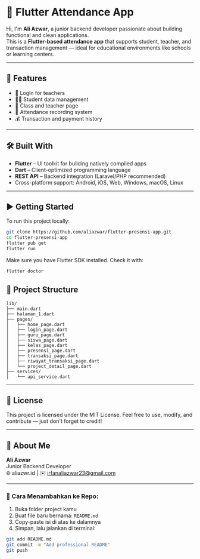 # 📱 Flutter Attendance App

Hi, I'm **Ali Azwar**, a junior backend developer passionate about building functional and clean applications.  
This is a **Flutter-based attendance app** that supports student, teacher, and transaction management — ideal for educational environments like schools or learning centers.

---

## 🚀 Features

- 🔐 Login for teachers
- 👩‍🎓 Student data management
- 🏫 Class and teacher page
- 📅 Attendance recording system
- 💰 Transaction and payment history

---

## 🛠️ Built With

- **Flutter** – UI toolkit for building natively compiled apps
- **Dart** – Client-optimized programming language
- **REST API** – Backend integration (Laravel/PHP recommended)
- Cross-platform support: Android, iOS, Web, Windows, macOS, Linux

---

## ▶️ Getting Started

To run this project locally:

```bash
git clone https://github.com/aliazwar/flutter-presensi-app.git
cd flutter-presensi-app
flutter pub get
flutter run
```

Make sure you have Flutter SDK installed. Check it with:

```bash
flutter doctor
```

## 📁 Project Structure

```
lib/
├── main.dart
├── halaman_1.dart
├── pages/
│   ├── home_page.dart
│   ├── login_page.dart
│   ├── guru_page.dart
│   ├── siswa_page.dart
│   ├── kelas_page.dart
│   ├── presensi_page.dart
│   ├── transaksi_page.dart
│   ├── riwayat_transaksi_page.dart
│   └── project_detail_page.dart
├── services/
│   └── api_service.dart
```

---

## 📄 License

This project is licensed under the MIT License.
Feel free to use, modify, and contribute — just don't forget to credit!

---

## 👤 About Me

**Ali Azwar**  
Junior Backend Developer  
🌐 aliazwr.id | ✉️ irfanaliazwar23@gmail.com

---

### 🔧 Cara Menambahkan ke Repo:
1. Buka folder project kamu
2. Buat file baru bernama: `README.md`
3. Copy-paste isi di atas ke dalamnya
4. Simpan, lalu jalankan di terminal:

```bash
git add README.md
git commit -m "Add professional README"
git push
```
